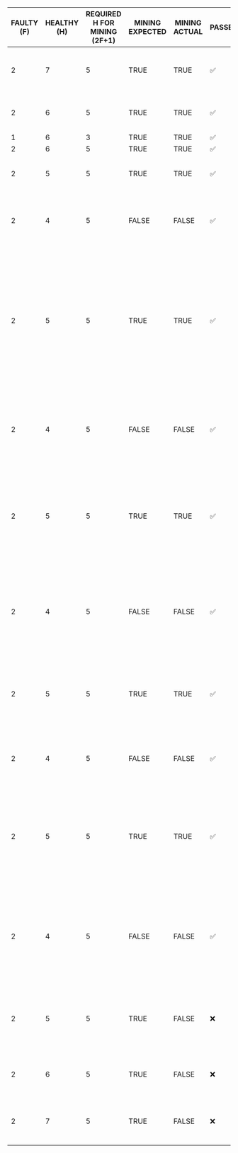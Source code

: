 | FAULTY (F) | HEALTHY (H) | REQUIRED H FOR MINING (2F+1) | MINING EXPECTED | MINING ACTUAL | PASSED | TOTAL (F+H) | NOTES |
|------------|-------------|-----------------------|-----------------|---------------|--------------------|-------------|-----------------------------------------------------------------------------------------------------------------------|
| 2 | 7 | 5 | TRUE | TRUE | :white_check_mark: | 9 | Initialised  6H + 2F nodes on a fresh chain |
| 2 | 6 | 5 | TRUE | TRUE | :white_check_mark: | 8 | -1 H node (validator 0) |
| 1 | 6 | 3 | TRUE | TRUE | :white_check_mark: | 7 | -1 F node |
| 2 | 6 | 5 | TRUE | TRUE | :white_check_mark: | 8 | +1 F node |
| 2 | 5 | 5 | TRUE | TRUE | :white_check_mark: | 7 | -1 H node (validator 4) |
| 2 | 4 | 5 | FALSE | FALSE | :white_check_mark: | 6 | -1 H node (validator 5) -> mining stopped |
| 2 | 5 | 5 | TRUE | TRUE | :white_check_mark: | 7 | Let mining stop for a few minutes before bringing +1 H node (validator 5) -> mining started again after a few minutes |
| 2 | 4 | 5 | FALSE | FALSE | :white_check_mark: | 6 | -1 H node - let mining stop for 15 minutes before continuing |
| 2 | 5 | 5 | TRUE | TRUE | :white_check_mark: | 7 | + 1H node ->  15 minutes later still no mining - mining started again after 25 minutes |
| 2 | 4 | 5 | FALSE | FALSE | :white_check_mark: | 6 | -1 H node -> let mining stop for a few minutes before bringing up a H node |
| 2 | 5 | 5 | TRUE | TRUE | :white_check_mark: | 7 | +1 H node -> mining started again after a couple minutes |
| 2 | 4 | 5 | FALSE | FALSE | :white_check_mark: | 6 | -1 H node -> let mining stop for 15 minutes |
| 2 | 5 | 5 | TRUE | TRUE | :white_check_mark: | 7 | +1H  node after mining has been stopped for 15 minutes -> started again after 15 minutes |
| 2 | 4 | 5 | FALSE | FALSE | :white_check_mark: | 6 | -1 H node ->  took down for 2 hours - after about 2.5 hours we got -1 on validator list |
| 2 | 5 | 5 | TRUE | FALSE | :x: | 7 | +1 H node -> a hour later there still no mining being done |
| 2 | 6 | 5 | TRUE | FALSE | :x: | 8 | +1 H node -> no mining for 15 minutes |
| 2 | 7 | 5 | TRUE | FALSE | :x: | 9 | +1 H node -> mining never restarted |

